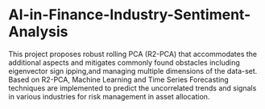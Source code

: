 # AI-in-Finance-Industry-Sentiment-Analysis
This project proposes robust rolling PCA (R2-PCA) that accommodates the additional aspects and mitigates commonly found obstacles including eigenvector sign 
ipping,and managing multiple dimensions of the data-set. Based on R2-PCA, Machine Learning and Time Series Forecasting techniques are implemented to predict the uncorrelated trends and signals in various industries for risk management in asset allocation.
